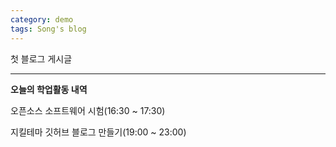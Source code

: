 ```yaml
---
category: demo
tags: Song's blog
---
```


첫 블로그 게시글

---

**오늘의 학업활동 내역**


오픈소스 소프트웨어 시험(16:30 ~ 17:30)

지킬테마 깃허브 블로그 만들기(19:00 ~ 23:00)
